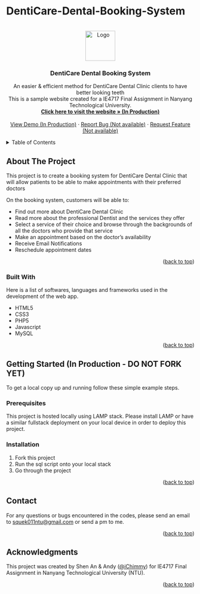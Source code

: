 <a name="readme-top"></a>
# DentiCare-Dental-Booking-System
 
 <!-- PROJECT LOGO -->
<br />
<div align="center">
  <a href="#">
    <img src="#" alt="Logo" width="80" height="80">
  </a>

  <h3 align="center">DentiCare Dental Booking System</h3>

  <p align="center">
    An easier & efficient method for DentiCare Dental Clinic clients to have better looking teeth
    <br />This is a sample website created for a IE4717 Final Assignment in Nanyang Technological University.<br/>
    <a href="#readme-top"><strong>Click here to visit the website » (In Production)</strong></a>
    <br />
    <br />
    <a href="#readme-top">View Demo (In Production)</a>
    ·
    <a href="#readme-top">Report Bug (Not available)</a>
    ·
    <a href="#readme-top">Request Feature (Not available)</a>
  </p>
</div>
 
<!-- TABLE OF CONTENTS -->
<details>
  <summary>Table of Contents</summary>
  <ol>
    <li>
      <a href="#about-the-project">About The Project</a>
      <ul>
        <li><a href="#built-with">Built With</a></li>
      </ul>
    </li>
    <li>
      <a href="#getting-started">Getting Started</a>
      <ul>
        <li><a href="#prerequisites">Prerequisites</a></li>
        <li><a href="#installation">Installation</a></li>
      </ul>
    </li>
    <li><a href="#usage">Usage (In Production)</a></li>
    <li><a href="#contributing">Contributing (In Production)</a></li>
    <li><a href="#contact">Contact</a></li>
    <li><a href="#acknowledgments">Acknowledgments</a></li>
  </ol>
</details> 
 
<!-- ABOUT THE PROJECT -->
## About The Project

This project is to create a booking system for DentiCare Dental Clinic that will allow patients to be able to make appointments with their preferred doctors

On the booking system, customers will be able to:
* Find out more about DentiCare Dental Clinic
* Read more about the professional Dentist and the services they offer
* Select a service of their choice and browse through the backgrounds of all the doctors who provide that service
* Make an appointment based on the doctor’s availability
* Receive Email Notifications 
* Reschedule appointment dates


<p align="right">(<a href="#readme-top">back to top</a>)</p>

### Built With

Here is a list of softwares, languages and frameworks used in the development of the web app.

* HTML5
* CSS3
* PHP5
* Javascript 
* MySQL 

<p align="right">(<a href="#readme-top">back to top</a>)</p>

<!-- GETTING STARTED -->
## Getting Started (In Production - DO NOT FORK YET)

To get a local copy up and running follow these simple example steps.

### Prerequisites

This project is hosted locally using LAMP stack. Please install LAMP or have a similar fullstack deployment on your local device in order to deploy this project.

### Installation

1. Fork this project
2. Run the sql script onto your local stack 
3. Go through the project 

<p align="right">(<a href="#readme-top">back to top</a>)</p>

<!-- CONTRIBUTING 
## Contributing

Contributions are what make the open source community such an amazing place to learn, inspire, and create. Any contributions you make are **greatly appreciated**.

If you have a suggestion that would make this better, please fork the repo and create a pull request. You can also simply open an issue with the tag "enhancement".
Don't forget to give the project a star! Thanks again!

1. Fork the Project
2. Create your Feature Branch (`git checkout -b feature/AmazingFeature`)
3. Commit your Changes (`git commit -m 'Add some AmazingFeature'`)
4. Push to the Branch (`git push origin feature/AmazingFeature`)
5. Open a Pull Request

<p align="right">(<a href="#readme-top">back to top</a>)</p> -->

<!-- CONTACT -->
## Contact

For any questions or bugs encountered in the codes, please send an email to squek011ntu@gmail.com or send a pm to me.

<!--Your Name - [@your_twitter](https://twitter.com/your_username) - email@example.com

Project Link: [https://github.com/your_username/repo_name](https://github.com/your_username/repo_name)-->

<p align="right">(<a href="#readme-top">back to top</a>)</p>

<!-- ACKNOWLEDGMENTS -->
## Acknowledgments

This project was created by Shen An & Andy (<a href="https://github.com/iChimmy">@iChimmy</a>) for IE4717 Final Assignment in Nanyang Technological University (NTU).

<p align="right">(<a href="#readme-top">back to top</a>)</p>
